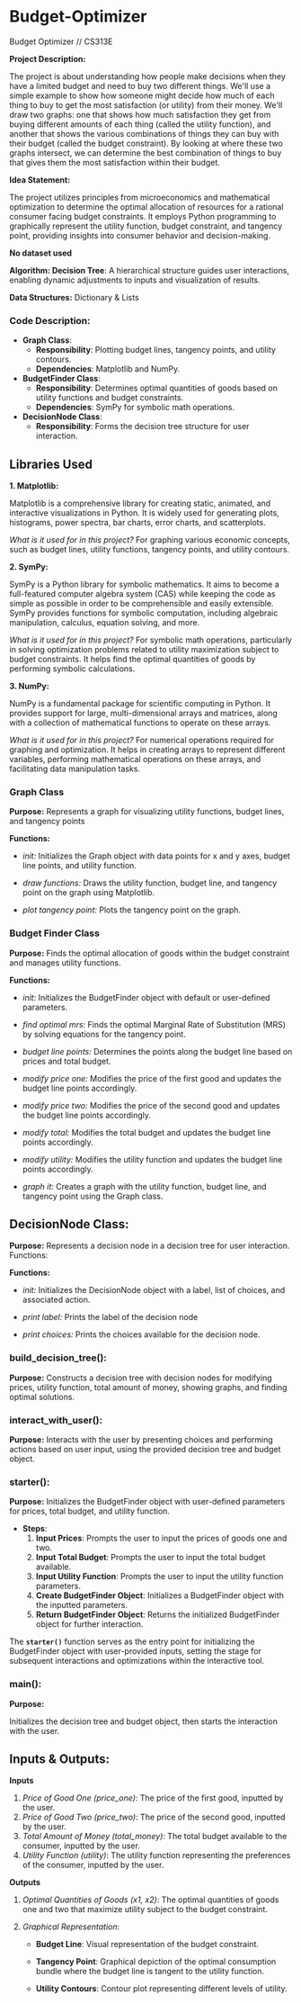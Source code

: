 # Budget-Optimizer
Budget Optimizer // CS313E

**Project Description:**

The project is about understanding how people make decisions when they have a limited budget and need to buy two different things. We'll use a simple example to show how someone might decide how much of each thing to buy to get the most satisfaction (or utility) from their money. We'll draw two graphs: one that shows how much satisfaction they get from buying different amounts of each thing (called the utility function), and another that shows the various combinations of things they can buy with their budget (called the budget constraint). By looking at where these two graphs intersect, we can determine the best combination of things to buy that gives them the most satisfaction within their budget.

**Idea Statement:**

The project utilizes principles from microeconomics and mathematical optimization to determine the optimal allocation of resources for a rational consumer facing budget constraints. It employs Python programming to graphically represent the utility function, budget constraint, and tangency point, providing insights into consumer behavior and decision-making.

**No dataset used**

**Algorithm: Decision Tree**: A hierarchical structure guides user interactions, enabling dynamic adjustments to inputs and visualization of results.

**Data Structures:** Dictionary & Lists


### **Code Description:**

- **Graph Class**:
    - **Responsibility**: Plotting budget lines, tangency points, and utility contours.
    - **Dependencies**: Matplotlib and NumPy.
- **BudgetFinder Class**:
    - **Responsibility**: Determines optimal quantities of goods based on utility functions and budget constraints.
    - **Dependencies**: SymPy for symbolic math operations.
- **DecisionNode Class**:
    - **Responsibility**: Forms the decision tree structure for user interaction.
 

## **Libraries Used**

**1. Matplotlib:**

Matplotlib is a comprehensive library for creating static, animated, and interactive visualizations in Python. It is widely used for generating plots, histograms, power spectra, bar charts, error charts, and scatterplots.

*What is it used for in this project?*
For graphing various economic concepts, such as budget lines, utility functions, tangency points, and utility contours. 

**2. SymPy:**

SymPy is a Python library for symbolic mathematics. It aims to become a full-featured computer algebra system (CAS) while keeping the code as simple as possible in order to be comprehensible and easily extensible. SymPy provides functions for symbolic computation, including algebraic manipulation, calculus, equation solving, and more.

*What is it used for in this project?*
For symbolic math operations, particularly in solving optimization problems related to utility maximization subject to budget constraints. It helps find the optimal quantities of goods by performing symbolic calculations.

**3. NumPy:**

NumPy is a fundamental package for scientific computing in Python. It provides support for large, multi-dimensional arrays and matrices, along with a collection of mathematical functions to operate on these arrays.

*What is it used for in this project?*
For numerical operations required for graphing and optimization. It helps in creating arrays to represent different variables, performing mathematical operations on these arrays, and facilitating data manipulation tasks. 

### **Graph Class**

**Purpose:** Represents a graph for visualizing utility functions, budget lines, and tangency points

**Functions:**

- *init:* Initializes the Graph object with data points for x and y axes, budget line points, and utility function.

- *draw functions:* Draws the utility function, budget line, and tangency point on the graph using Matplotlib.

- *plot tangency point:* Plots the tangency point on the graph.

### **Budget Finder Class**

**Purpose:** Finds the optimal allocation of goods within the budget constraint and manages utility functions.

**Functions:**

- *init:* Initializes the BudgetFinder object with default or user-defined parameters.

- *find optimal mrs:* Finds the optimal Marginal Rate of Substitution (MRS) by solving equations for the tangency point.

- *budget line points:* Determines the points along the budget line based on prices and total budget.

- *modify price one:* Modifies the price of the first good and updates the budget line points accordingly.

- *modify price two:* Modifies the price of the second good and updates the budget line points accordingly.

- *modify total:* Modifies the total budget and updates the budget line points accordingly.

- *modify utility:* Modifies the utility function and updates the budget line points accordingly.

- *graph it:* Creates a graph with the utility function, budget line, and tangency point using the Graph class.

## **DecisionNode Class:**

**Purpose:** Represents a decision node in a decision tree for user interaction.
Functions:

**Functions:**

- *init:* Initializes the DecisionNode object with a label, list of choices, and associated action.

- *print label:* Prints the label of the decision node

- *print choices:* Prints the choices available for the decision node.

### **build_decision_tree():**

**Purpose:** Constructs a decision tree with decision nodes for modifying prices, utility function, total amount of money, showing graphs, and finding optimal solutions.


### **interact_with_user():**

**Purpose:**  Interacts with the user by presenting choices and performing actions based on user input, using the provided decision tree and budget object.

### **starter():**

**Purpose:** Initializes the BudgetFinder object with user-defined parameters for prices, total budget, and utility function.

- **Steps**:
    1. **Input Prices**: Prompts the user to input the prices of goods one and two.
    2. **Input Total Budget**: Prompts the user to input the total budget available.
    3. **Input Utility Function**: Prompts the user to input the utility function parameters.
    4. **Create BudgetFinder Object**: Initializes a BudgetFinder object with the inputted parameters.
    5. **Return BudgetFinder Object**: Returns the initialized BudgetFinder object for further interaction.

The **`starter()`** function serves as the entry point for initializing the BudgetFinder object with user-provided inputs, setting the stage for subsequent interactions and optimizations within the interactive tool.

### **main():**

**Purpose:**

Initializes the decision tree and budget object, then starts the interaction with the user.

## **Inputs & Outputs:**

**Inputs**

1. *Price of Good One (price_one)*: The price of the first good, inputted by the user.
2. *Price of Good Two (price_two)*: The price of the second good, inputted by the user.
3. *Total Amount of Money (total_money)*: The total budget available to the consumer, inputted by the user.
4. *Utility Function (utility)*: The utility function representing the preferences of the consumer, inputted by the user.

**Outputs**

1. *Optimal Quantities of Goods (x1, x2)*: The optimal quantities of goods one and two that maximize utility subject to the budget constraint.
2. *Graphical Representation*:

    - **Budget Line**: Visual representation of the budget constraint.

    - **Tangency Point**: Graphical depiction of the optimal consumption bundle where the budget line is tangent to the utility function.

    - **Utility Contours**: Contour plot representing different levels of utility.





